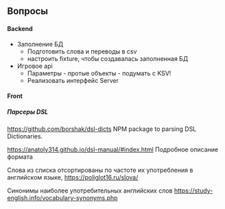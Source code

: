 ## Вопросы

#### Backend

- Заполнение БД
  - Подготовить слова и переводы в csv
  - настроить fixture, чтобы создавалась заполненная БД
- Игровое api
  - Параметры - протые объекты - подумать с KSV!
  - Реализовать интерфейс Server

#### Front


##### Парсеры DSL

https://github.com/borshak/dsl-dicts
NPM package to parsing DSL Dictionaries.

https://anatoly314.github.io/dsl-manual/#index.html
Подробное описание формата

Слова из списка отсортированы по частоте их употребления в английском языке,
https://poliglot16.ru/slova/

Синонимы наиболее употребительных английских слов
https://study-english.info/vocabulary-synonyms.php

